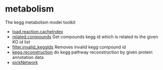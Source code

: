 # metabolism

The kegg metabolism model toolkit

+ [load.reaction.cacheIndex](metabolism/load.reaction.cacheIndex.1) 
+ [related.compounds](metabolism/related.compounds.1) Get compounds kegg id which is related to the given KO id list
+ [filter.invalid_keggIds](metabolism/filter.invalid_keggIds.1) Removes invalid kegg compound id
+ [kegg.reconstruction](metabolism/kegg.reconstruction.1) do kegg pathway reconstruction by given protein annotation data
+ [pickNetwork](metabolism/pickNetwork.1) 
